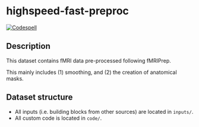 # highspeed-fast-preproc

[![Codespell](https://github.com/lnnrtwttkhn/highspeed-fast-preproc/actions/workflows/codespell.yml/badge.svg)](https://github.com/lnnrtwttkhn/highspeed-fast-preproc/actions/workflows/codespell.yml)

## Description

This dataset contains fMRI data pre-processed following fMRIPrep.

This mainly includes (1) smoothing, and (2) the creation of anatomical masks.

## Dataset structure

- All inputs (i.e. building blocks from other sources) are located in
  `inputs/`.
- All custom code is located in `code/`.
